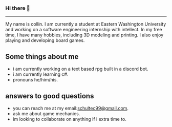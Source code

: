 ### Hi there 👋
---------------
My name is collin. I am currently a student at Eastern Washington University and working on a software engineering internship with intellect. In my free time, I have many hobbies, including 3D modeling and printing. I also enjoy playing and developing board games.
## Some things about me
- i am currently working on a text based rpg built in a discord bot.
- i am currently learning c#.
- pronouns he/him/his.

## answers to good questions
- you can reach me at my email:schultec99@gmail.com.
- ask me about game mechanics.
- im looking to collaborate on anything if i extra time to.

<!--
**Schultec/Schultec** is a ✨ _special_ ✨ repository because its `README.md` (this file) appears on your GitHub profile.

Here are some ideas to get you started:

- 🔭 I’m currently working on ...
- 🌱 I’m currently learning ...
- 👯 I’m looking to collaborate on ...
- 🤔 I’m looking for help with ...
- 💬 Ask me about ...
- 📫 How to reach me: ...
- 😄 Pronouns: ...
- ⚡ Fun fact: ...
-->

